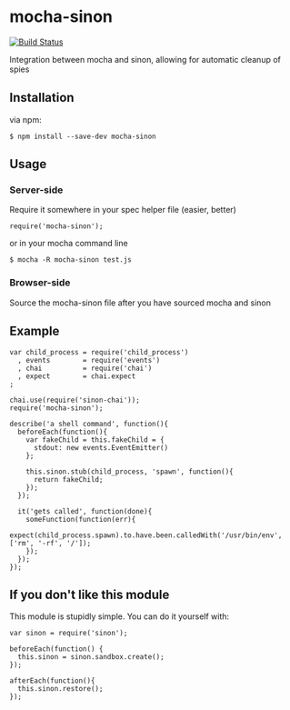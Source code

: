 mocha-sinon
====================

[![Build Status](https://secure.travis-ci.org/elliotf/mocha-sinon.png)](http://travis-ci.org/elliotf/mocha-sinon)

Integration between mocha and sinon, allowing for automatic cleanup of spies

## Installation

via npm:

    $ npm install --save-dev mocha-sinon

## Usage

### Server-side

Require it somewhere in your spec helper file (easier, better)

    require('mocha-sinon');

or in your mocha command line

    $ mocha -R mocha-sinon test.js

### Browser-side

Source the mocha-sinon file after you have sourced mocha and sinon

## Example

    var child_process = require('child_process')
      , events        = require('events')
      , chai          = require('chai')
      , expect        = chai.expect
    ;

    chai.use(require('sinon-chai'));
    require('mocha-sinon');

    describe('a shell command', function(){
      beforeEach(function(){
        var fakeChild = this.fakeChild = {
          stdout: new events.EventEmitter()
        };

        this.sinon.stub(child_process, 'spawn', function(){
          return fakeChild;
        });
      });

      it('gets called', function(done){
        someFunction(function(err){
          expect(child_process.spawn).to.have.been.calledWith('/usr/bin/env', ['rm', '-rf', '/']);
        });
      });
    });

## If you don't like this module

This module is stupidly simple.  You can do it yourself with:

    var sinon = require('sinon');

    beforeEach(function() {
      this.sinon = sinon.sandbox.create();
    });

    afterEach(function(){
      this.sinon.restore();
    });

